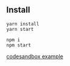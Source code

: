 ## Install

```
yarn install
yarn start

npm i
npm start
```

[codesandbox example](https://codesandbox.io/s/pagination-p4o19)
